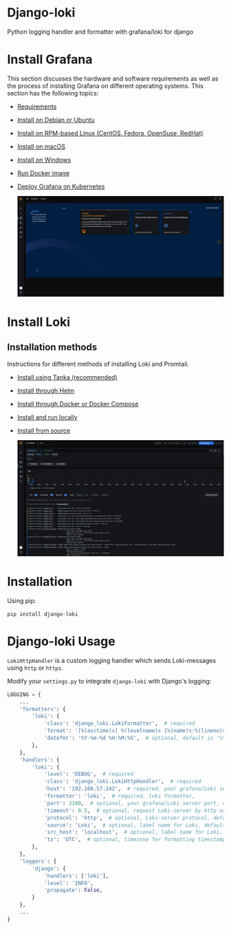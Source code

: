 # Django-loki
Python logging handler and formatter with grafana/loki for django

# Install Grafana

This section discusses the hardware and software requirements as well as the process of installing Grafana on different operating systems. This section has the following topics:

- [Requirements](https://grafana.com/docs/grafana/latest/installation/requirements/)

- [Install on Debian or Ubuntu](https://grafana.com/docs/grafana/latest/installation/debian/)

- [Install on RPM-based Linux (CentOS, Fedora, OpenSuse, RedHat)](https://grafana.com/docs/grafana/latest/installation/rpm/)

- [Install on macOS](https://grafana.com/docs/grafana/latest/installation/mac/)

- [Install on Windows](https://grafana.com/docs/grafana/latest/installation/windows/)

- [Run Docker image](https://grafana.com/docs/grafana/latest/installation/docker/)

- [Deploy Grafana on Kubernetes](https://grafana.com/docs/grafana/latest/installation/kubernetes/)

  ![Grafana](./images/grafana.png)

# Install Loki

## Installation methods

Instructions for different methods of installing Loki and Promtail.

- [Install using Tanka (recommended)](https://grafana.com/docs/loki/latest/installation/tanka/)

- [Install through Helm](https://grafana.com/docs/loki/latest/installation/helm/)

- [Install through Docker or Docker Compose](https://grafana.com/docs/loki/latest/installation/docker/)

- [Install and run locally](https://grafana.com/docs/loki/latest/installation/local/)

- [Install from source](https://grafana.com/docs/loki/latest/installation/install-from-source/)

  ![django-log](./images/django-log.png)

# Installation

Using pip:

```shell
pip install django-loki
```

# Django-loki Usage

`LokiHttpHandler` is a custom logging handler which sends Loki-messages using `http` or `https`.

Modify your `settings.py` to integrate `django-loki` with Django's logging:

```python
LOGGING = {
    ...
    'formatters': {
        'loki': {
            'class': 'django_loki.LokiFormatter',  # required
            'format': '[%(asctime)s] %(levelname)s [%(name)s:%(lineno)s] [%(funcName)s] %(message)s',  # optional, default is logging.BASIC_FORMAT
            'datefmt': '%Y-%m-%d %H:%M:%S',  # optional, default is '%Y-%m-%d %H:%M:%S'
        },
    },
    'handlers': {
        'loki': {
            'level': 'DEBUG',  # required
            'class': 'django_loki.LokiHttpHandler',  # required
            'host': '192.168.57.242',  # required, your grafana/Loki server host, e.g:192.168.57.242
            'formatter': 'loki',  # required, loki formatter,
            'port': 3100,  # optional, your grafana/Loki server port, default is 3100
            'timeout': 0.5,  # optional, request Loki-server by http or https time out, default is 0.5
            'protocol': 'http',  # optional, Loki-server protocol, default is http, default is http
            'source': 'Loki',  # optional, label name for Loki, default is Loki
            'src_host': 'localhost',  # optional, label name for Loki, default is Loki
            'tz': 'UTC',  # optional, timezone for formatting timestamp, default is UTC, e.g:Asia/Shanghai
        },
    },
    'loggers': {
        'django': {
            'handlers': ['loki'],
            'level': 'INFO',
            'propagate': False,
        }
    },
    ...
}
```


